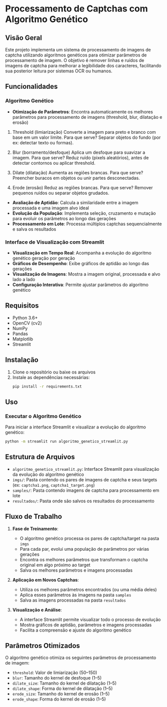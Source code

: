 # Processamento de Captchas com Algoritmo Genético

## Visão Geral
Este projeto implementa um sistema de processamento de imagens de captcha utilizando algoritmos genéticos para otimizar parâmetros de processamento de imagem. O objetivo é remover linhas e ruídos de imagens de captcha para melhorar a legibilidade dos caracteres, facilitando sua posterior leitura por sistemas OCR ou humanos.

## Funcionalidades

### Algoritmo Genético
- **Otimização de Parâmetros**: Encontra automaticamente os melhores parâmetros para processamento de imagens (threshold, blur, dilatação e erosão)
1. Threshold (limiarização)
Converte a imagem para preto e branco com base em um valor limite.
Para que serve? Separar objetos do fundo (por ex: detectar texto ou formas).

2. Blur (borramento/desfoque)
Aplica um desfoque para suavizar a imagem.
Para que serve? Reduz ruído (pixels aleatórios), antes de detectar contornos ou aplicar threshold.

3. Dilate (dilatação)
Aumenta as regiões brancas.
Para que serve? Preencher buracos em objetos ou unir partes desconectadas.

4. Erode (erosão)
Reduz as regiões brancas.
Para que serve? Remover pequenos ruídos ou separar objetos grudados.

- **Avaliação de Aptidão**: Calcula a similaridade entre a imagem processada e uma imagem alvo ideal
- **Evolução da População**: Implementa seleção, cruzamento e mutação para evoluir os parâmetros ao longo das gerações
- **Processamento em Lote**: Processa múltiplos captchas sequencialmente e salva os resultados

### Interface de Visualização com Streamlit
- **Visualização em Tempo Real**: Acompanha a evolução do algoritmo genético geração por geração
- **Gráficos de Desempenho**: Exibe gráficos de aptidão ao longo das gerações
- **Visualização de Imagens**: Mostra a imagem original, processada e alvo lado a lado
- **Configuração Interativa**: Permite ajustar parâmetros do algoritmo genético

## Requisitos
- Python 3.6+
- OpenCV (cv2)
- NumPy
- Pandas
- Matplotlib
- Streamlit

## Instalação
1. Clone o repositório ou baixe os arquivos
2. Instale as dependências necessárias:
   ```bash
   pip install -r requirements.txt
   ```

## Uso

### Executar o Algoritmo Genético
Para iniciar a interface Streamlit e visualizar a evolução do algoritmo genético:
```bash
python -m streamlit run algoritmo_genetico_streamlit.py
```

## Estrutura de Arquivos
- `algoritmo_genetico_streamlit.py`: Interface Streamlit para visualização da evolução do algoritmo genético
- `imgs/`: Pasta contendo os pares de imagens de captcha e seus targets (ex: `captcha1.png`, `captcha1_target.png`)
- `samples/`: Pasta contendo imagens de captcha para processamento em lote
- `resultados/`: Pasta onde são salvos os resultados do processamento

## Fluxo de Trabalho

1. **Fase de Treinamento**:
   - O algoritmo genético processa os pares de captcha/target na pasta `imgs`
   - Para cada par, evolui uma população de parâmetros por várias gerações
   - Encontra os melhores parâmetros que transformam o captcha original em algo próximo ao target
   - Salva os melhores parâmetros e imagens processadas

2. **Aplicação em Novos Captchas**:
   - Utiliza os melhores parâmetros encontrados (ou uma média deles)
   - Aplica esses parâmetros às imagens na pasta `samples`
   - Salva as imagens processadas na pasta `resultados`

3. **Visualização e Análise**:
   - A interface Streamlit permite visualizar todo o processo de evolução
   - Mostra gráficos de aptidão, parâmetros e imagens processadas
   - Facilita a compreensão e ajuste do algoritmo genético

## Parâmetros Otimizados
O algoritmo genético otimiza os seguintes parâmetros de processamento de imagem:

- `threshold`: Valor de limiarização (50–150)
- `blur`: Tamanho do kernel de desfoque (1–5)
- `dilate_size`: Tamanho do kernel de dilatação (1–5)
- `dilate_shape`: Forma do kernel de dilatação (1–5)
- `erode_size`: Tamanho do kernel de erosão (1–5)
- `erode_shape`: Forma do kernel de erosão (1–5)